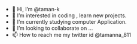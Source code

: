 - 👋 Hi, I’m @taman-k
- 👀 I’m interested in coding , learn new projects.
- 🌱 I’m currently studying computer Application.
- 💞️ I’m looking to collaborate on ...
- 📫 How to reach me my twitter id @tamanna_811

<!---
taman-k/taman-k is a ✨ special ✨ repository because its `README.md` (this file) appears on your GitHub profile.
You can click the Preview link to take a look at your changes.
--->
